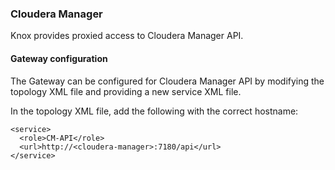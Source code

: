 <!---
   Licensed to the Apache Software Foundation (ASF) under one or more
   contributor license agreements.  See the NOTICE file distributed with
   this work for additional information regarding copyright ownership.
   The ASF licenses this file to You under the Apache License, Version 2.0
   (the "License"); you may not use this file except in compliance with
   the License.  You may obtain a copy of the License at

       https://www.apache.org/licenses/LICENSE-2.0

   Unless required by applicable law or agreed to in writing, software
   distributed under the License is distributed on an "AS IS" BASIS,
   WITHOUT WARRANTIES OR CONDITIONS OF ANY KIND, either express or implied.
   See the License for the specific language governing permissions and
   limitations under the License.
--->

### Cloudera Manager ###

Knox provides proxied access to Cloudera Manager API.

#### Gateway configuration ####

The Gateway can be configured for Cloudera Manager API by modifying the topology XML file
and providing a new service XML file.

In the topology XML file, add the following with the correct hostname:

    <service>
      <role>CM-API</role>
      <url>http://<cloudera-manager>:7180/api</url>
    </service>

